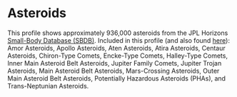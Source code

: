 # Asteroids
This profile shows approximately 936,000 asteroids from the JPL Horizons [Small-Body Database (SBDB)](https://ssd.jpl.nasa.gov/tools/sbdb_lookup.html#/). Included in this profile (and also found [here](/manual/content/asteroids)): Amor Asteroids, Apollo Asteroids, Aten Asteroids, Atira Asteroids, Centaur Asteroids, Chiron-Type Comets, Encke-Type Comets, Halley-Type Comets, Inner Main Asteroid Belt Asteroids, Jupiter Family Comets, Jupiter Trojan Asteroids, Main Asteroid Belt Asteroids, Mars-Crossing Asteroids, Outer Main Asteroid Belt Asteroids, Potentially Hazardous Asteroids (PHAs), and Trans-Neptunian Asteroids.
